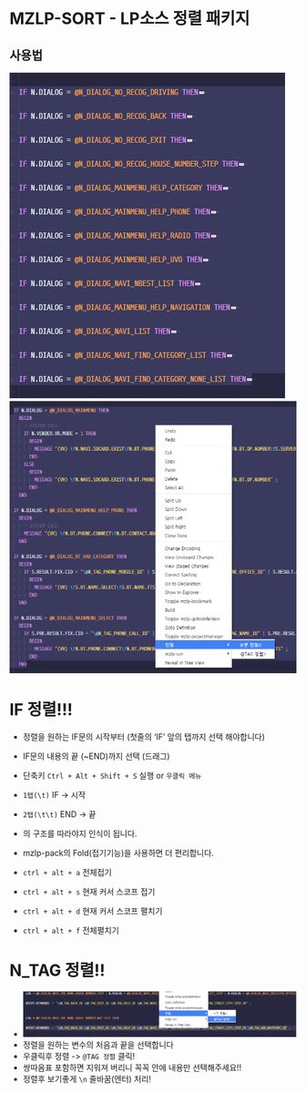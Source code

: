 # MZLP-SORT - LP소스 정렬 패키지

## 사용법
![선택](https://github.com/jusung21c/mzlp-sort/raw/master/images/1.png)
![우클릭](https://github.com/jusung21c/mzlp-sort/raw/master/images/2.png)

# IF 정렬!!!
* 정렬을 원하는 IF문의 시작부터 (첫줄의 ‘IF’ 앞의 탭까지 선택 해야합니다)
* IF문의 내용의 끝 (~END)까지 선택 (드래그)
* 단축키 `Ctrl + Alt + Shift + S` 실행 or `우클릭 메뉴`
* `1탭(\t)` IF  -> 시작
* `2탭(\t\t)` END  -> 끝
* 의 구조를 따라야지 인식이 됩니다.

* mzlp-pack의 Fold(접기기능)을 사용하면 더 편리합니다.
* `ctrl + alt + a` 전체접기
* `ctrl + alt + s` 현재 커서 스코프 접기
* `ctrl + alt + d` 현재 커서 스코프 펼치기
* `ctrl + alt + f` 전체펼치기

# N_TAG 정렬!!
* ![엔텤우클릭](https://github.com/jusung21c/mzlp-sort/raw/master/images/3.png)
* 정렬을 원하는 변수의 처음과 끝을 선택합니다
* 우클릭후 정렬 -> `@TAG 정렬` 클릭!
* 쌍따옴표 포함하면 지워져 버리니 꼭꼭 안에 내용만 선택해주세요!!
* 정렬후 보기좋게 `\n` 줄바꿈(엔터) 처리!
